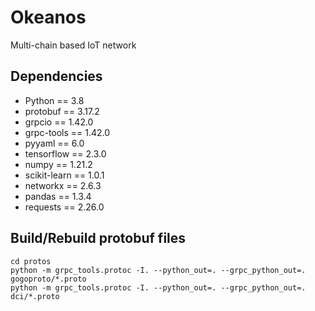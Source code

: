 # Okeanos
Multi-chain based IoT network

## Dependencies
* Python == 3.8
* protobuf == 3.17.2
* grpcio == 1.42.0
* grpc-tools == 1.42.0
* pyyaml == 6.0
* tensorflow == 2.3.0
* numpy == 1.21.2
* scikit-learn == 1.0.1
* networkx == 2.6.3
* pandas == 1.3.4
* requests == 2.26.0

## Build/Rebuild protobuf files
```
cd protos
python -m grpc_tools.protoc -I. --python_out=. --grpc_python_out=. gogoproto/*.proto
python -m grpc_tools.protoc -I. --python_out=. --grpc_python_out=. dci/*.proto
```

